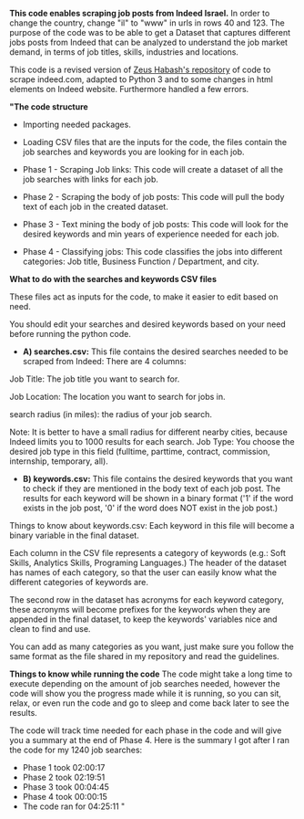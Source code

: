 **This code enables scraping job posts from Indeed Israel.** In order to change the country, change "il" to "www" in urls in rows 40 and 123.
The purpose of the code was to be able to get a Dataset that captures different jobs posts from Indeed that can be analyzed to understand the job market demand, in terms of job titles, skills, industries and locations.

This code is a revised version of [Zeus Habash's repository](https://github.com/zeus-habash/Scraping-jobs-from-Indeed) of code to scrape indeed.com, adapted to Python 3 and to some changes in html elements on Indeed website. Furthermore handled a few errors.

**"The code structure**
* Importing needed packages.

* Loading CSV files that are the inputs for the code, the files contain the job searches and keywords you are looking for in each job.

* Phase 1 - Scraping Job links: This code will create a dataset of all the job searches with links for each job.

* Phase 2 - Scraping the body of job posts: This code will pull the body text of each job in the created dataset.

* Phase 3 - Text mining the body of job posts: This code will look for the desired keywords and min years of experience needed for each job.

* Phase 4 - Classifying jobs: This code classifies the jobs into different categories: Job title, Business Function / Department, and city.

**What to do with the searches and keywords CSV files**

These files act as inputs for the code, to make it easier to edit based on need.

You should edit your searches and desired keywords based on your need before running the python code.

* **A) searches.csv:**
This file contains the desired searches needed to be scraped from Indeed: There are 4 columns:

Job Title: The job title you want to search for.

Job Location: The location you want to search for jobs in.

search radius (in miles): the radius of your job search.

Note: It is better to have a small radius for different nearby cities, because Indeed limits you to 1000 results for each search.
Job Type: You choose the desired job type in this field (fulltime, parttime, contract, commission, internship, temporary, all).
* **B) keywords.csv:**
This file contains the desired keywords that you want to check if they are mentioned in the body text of each job post. The results for each keyword will be shown in a binary format ('1' if the word exists in the job post, '0' if the word does NOT exist in the job post.)

Things to know about keywords.csv:
Each keyword in this file will become a binary variable in the final dataset.

Each column in the CSV file represents a category of keywords (e.g.: Soft Skills, Analytics Skills, Programing Languages.) The header of the dataset has names of each category, so that the user can easily know what the different categories of keywords are.

The second row in the dataset has acronyms for each keyword category, these acronyms will become prefixes for the keywords when they are appended in the final dataset, to keep the keywords' variables nice and clean to find and use.

You can add as many categories as you want, just make sure you follow the same format as the file shared in my repository and read the guidelines.

**Things to know while running the code**
The code might take a long time to execute depending on the amount of job searches needed, however the code will show you the progress made while it is running, so you can sit, relax, or even run the code and go to sleep and come back later to see the results.

The code will track time needed for each phase in the code and will give you a summary at the end of Phase 4. Here is the summary I got after I ran the code for my 1240 job searches:

* Phase 1 took 02:00:17
* Phase 2 took 02:19:51
* Phase 3 took 00:04:45
* Phase 4 took 00:00:15
* The code ran for 04:25:11
"

